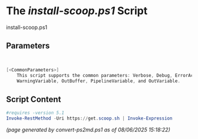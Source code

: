 The *install-scoop.ps1* Script
===========================

install-scoop.ps1 


Parameters
----------
```powershell


[<CommonParameters>]
    This script supports the common parameters: Verbose, Debug, ErrorAction, ErrorVariable, WarningAction, 
    WarningVariable, OutBuffer, PipelineVariable, and OutVariable.
```

Script Content
--------------
```powershell
#requires -version 5.1
Invoke-RestMethod -Uri https://get.scoop.sh | Invoke-Expression
```

*(page generated by convert-ps2md.ps1 as of 08/06/2025 15:18:22)*

